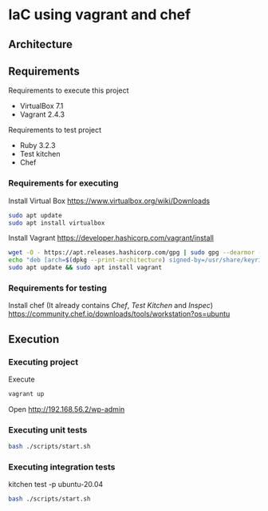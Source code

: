 # IaC using vagrant and chef

## Architecture



## Requirements

Requirements to execute this project
- VirtualBox 7.1
- Vagrant 2.4.3

Requirements to test project
- Ruby 3.2.3
- Test kitchen
- Chef

### Requirements for executing

Install Virtual Box
https://www.virtualbox.org/wiki/Downloads
```sh
sudo apt update
sudo apt install virtualbox
```

Install Vagrant
https://developer.hashicorp.com/vagrant/install
```sh
wget -O - https://apt.releases.hashicorp.com/gpg | sudo gpg --dearmor -o /usr/share/keyrings/hashicorp-archive-keyring.gpg
echo "deb [arch=$(dpkg --print-architecture) signed-by=/usr/share/keyrings/hashicorp-archive-keyring.gpg] https://apt.releases.hashicorp.com $(lsb_release -cs) main" | sudo tee /etc/apt/sources.list.d/hashicorp.list
sudo apt update && sudo apt install vagrant
```

### Requirements for testing

Install chef (It already contains _Chef_, _Test Kitchen_ and _Inspec_)
https://community.chef.io/downloads/tools/workstation?os=ubuntu


## Execution

### Executing project

Execute
```sh
vagrant up
```

Open
http://192.168.56.2/wp-admin

### Executing unit tests

```sh
bash ./scripts/start.sh
```

### Executing integration tests

kitchen test -p ubuntu-20.04

```sh
bash ./scripts/start.sh
```
